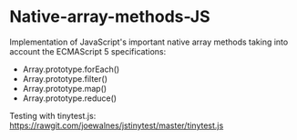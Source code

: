 # Native-array-methods-JS

Implementation of JavaScript's important native array methods taking into account the ECMAScript 5 specifications:
- Array.prototype.forEach()
- Array.prototype.filter()
- Array.prototype.map()
- Array.prototype.reduce()

Testing with tinytest.js: https://rawgit.com/joewalnes/jstinytest/master/tinytest.js 

